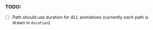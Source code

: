 ### TODO:
- [ ] Path should use duration for _ALL_ animations (currently _each_ path is drawn in `duration`)